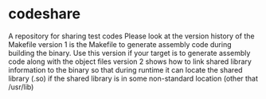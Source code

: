# codeshare
A repository for sharing test codes
Please look at the version history of the Makefile
version 1 is the Makefile to generate assembly code during building the binary. Use this version if your target is to generate assembly code along with the object files
version 2 shows how to link shared library information to the binary so that during runtime it can locate the shared library (.so) if the shared library is in some non-standard location (other that /usr/lib)
